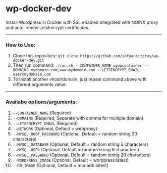 # wp-docker-dev
Install Wordpress in Docker with SSL enabled integrated with NGINX proxy and auto-renew LetsEncrypt certificates.

----------

### How to Use:
 1. Clone this repository:
`git clone https://github.com/sofyansitorus/wp-docker-dev.git`
 2. Then run command:
`./run.sh --CONTAINER_NAME mywpcontainer --DOMAINS mydomain.com,www.mydomain.com --LETSENCRYPT_EMAIL user@mydomain.com`
 3. To install another vhost/domain, just repeat command above with different arguments value.

----------
### Availabe options/arguments:

 1. `--CONTAINER_NAME` (Required)
 2. `--DOMAINS` (Required, Separate with comma for multiple domain)
 3. `--LETSENCRYPT_EMAIL` (Required)
 4. `--NETWORK` (Optional, Default = webproxy)
 5. `--MYSQL_ROOT_PASSWORD` (Optional, Default = random string 20 characters)
 6. `--MYSQL_DATABASE` (Optional, Default = random string 6 characters)
 7. `--MYSQL_USER` (Optional, Default = random string 6 characters)
 8. `--MYSQL_PASSWORD` (Optional, Default = random string 20 characters)
 8. `--WORDPRESS_IMAGE` (Optional, Default = wordpress:latest)
 9. `--DB_IMAGE` (Optional, Default = mariadb:latest)
